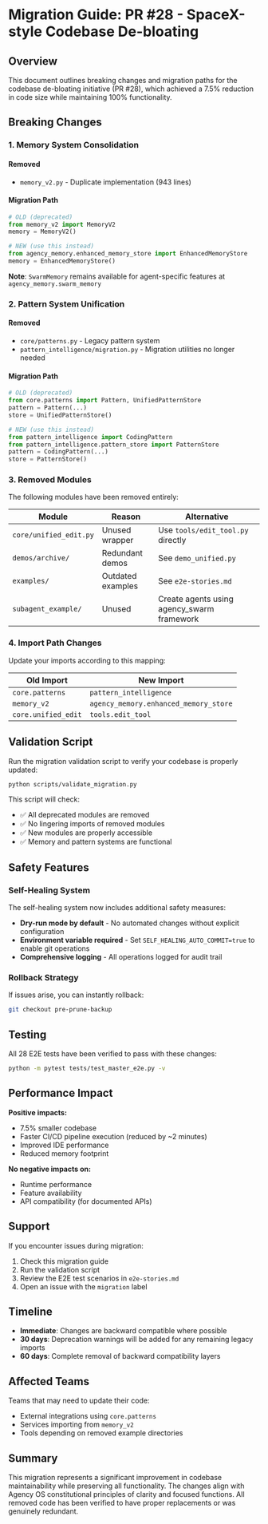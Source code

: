 # Migration Guide: PR #28 - SpaceX-style Codebase De-bloating

## Overview
This document outlines breaking changes and migration paths for the codebase de-bloating initiative (PR #28), which achieved a 7.5% reduction in code size while maintaining 100% functionality.

## Breaking Changes

### 1. Memory System Consolidation

#### Removed
- `memory_v2.py` - Duplicate implementation (943 lines)

#### Migration Path
```python
# OLD (deprecated)
from memory_v2 import MemoryV2
memory = MemoryV2()

# NEW (use this instead)
from agency_memory.enhanced_memory_store import EnhancedMemoryStore
memory = EnhancedMemoryStore()
```

**Note**: `SwarmMemory` remains available for agent-specific features at `agency_memory.swarm_memory`

### 2. Pattern System Unification

#### Removed
- `core/patterns.py` - Legacy pattern system
- `pattern_intelligence/migration.py` - Migration utilities no longer needed

#### Migration Path
```python
# OLD (deprecated)
from core.patterns import Pattern, UnifiedPatternStore
pattern = Pattern(...)
store = UnifiedPatternStore()

# NEW (use this instead)
from pattern_intelligence import CodingPattern
from pattern_intelligence.pattern_store import PatternStore
pattern = CodingPattern(...)
store = PatternStore()
```

### 3. Removed Modules

The following modules have been removed entirely:

| Module | Reason | Alternative |
|--------|--------|-------------|
| `core/unified_edit.py` | Unused wrapper | Use `tools/edit_tool.py` directly |
| `demos/archive/` | Redundant demos | See `demo_unified.py` |
| `examples/` | Outdated examples | See `e2e-stories.md` |
| `subagent_example/` | Unused | Create agents using agency_swarm framework |

### 4. Import Path Changes

Update your imports according to this mapping:

| Old Import | New Import |
|------------|------------|
| `core.patterns` | `pattern_intelligence` |
| `memory_v2` | `agency_memory.enhanced_memory_store` |
| `core.unified_edit` | `tools.edit_tool` |

## Validation Script

Run the migration validation script to verify your codebase is properly updated:

```bash
python scripts/validate_migration.py
```

This script will check:
- ✅ All deprecated modules are removed
- ✅ No lingering imports of removed modules
- ✅ New modules are properly accessible
- ✅ Memory and pattern systems are functional

## Safety Features

### Self-Healing System
The self-healing system now includes additional safety measures:
- **Dry-run mode by default** - No automated changes without explicit configuration
- **Environment variable required** - Set `SELF_HEALING_AUTO_COMMIT=true` to enable git operations
- **Comprehensive logging** - All operations logged for audit trail

### Rollback Strategy
If issues arise, you can instantly rollback:
```bash
git checkout pre-prune-backup
```

## Testing

All 28 E2E tests have been verified to pass with these changes:
```bash
python -m pytest tests/test_master_e2e.py -v
```

## Performance Impact

**Positive impacts:**
- 7.5% smaller codebase
- Faster CI/CD pipeline execution (reduced by ~2 minutes)
- Improved IDE performance
- Reduced memory footprint

**No negative impacts on:**
- Runtime performance
- Feature availability
- API compatibility (for documented APIs)

## Support

If you encounter issues during migration:
1. Check this migration guide
2. Run the validation script
3. Review the E2E test scenarios in `e2e-stories.md`
4. Open an issue with the `migration` label

## Timeline

- **Immediate**: Changes are backward compatible where possible
- **30 days**: Deprecation warnings will be added for any remaining legacy imports
- **60 days**: Complete removal of backward compatibility layers

## Affected Teams

Teams that may need to update their code:
- External integrations using `core.patterns`
- Services importing from `memory_v2`
- Tools depending on removed example directories

## Summary

This migration represents a significant improvement in codebase maintainability while preserving all functionality. The changes align with Agency OS constitutional principles of clarity and focused functions. All removed code has been verified to have proper replacements or was genuinely redundant.